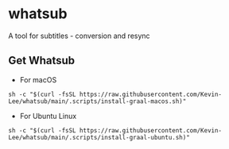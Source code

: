 # whatsub
A tool for subtitles - conversion and resync


## Get Whatsub

* For macOS
```
sh -c "$(curl -fsSL https://raw.githubusercontent.com/Kevin-Lee/whatsub/main/.scripts/install-graal-macos.sh)" 
```

* For Ubuntu Linux
```
sh -c "$(curl -fsSL https://raw.githubusercontent.com/Kevin-Lee/whatsub/main/.scripts/install-graal-ubuntu.sh)" 
```
